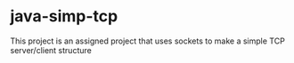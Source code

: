 # java-simp-tcp
This project is an assigned project that uses sockets to make a simple TCP server/client structure
